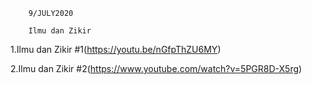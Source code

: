        9/JULY2020
       
        Ilmu dan Zikir
        
1.Ilmu dan Zikir #1(https://youtu.be/nGfpThZU6MY)

2.Ilmu dan Zikir #2(https://www.youtube.com/watch?v=5PGR8D-X5rg)

